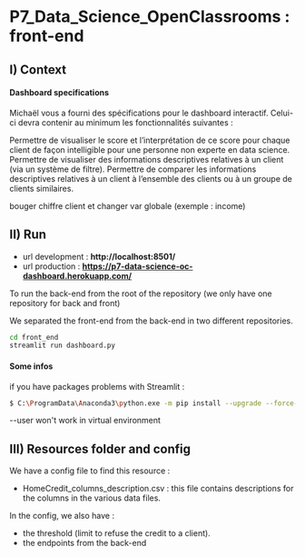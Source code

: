# P7_Data_Science_OpenClassrooms : front-end

## I) Context

#### Dashboard specifications

Michaël vous a fourni des spécifications pour le dashboard interactif. Celui-ci devra contenir au minimum les
fonctionnalités suivantes :

Permettre de visualiser le score et l’interprétation de ce score pour chaque client de façon intelligible pour une
personne non experte en data science.
Permettre de visualiser des informations descriptives relatives à un client (via un système de filtre).
Permettre de comparer les informations descriptives relatives à un client à l’ensemble des clients ou à un groupe de
clients similaires.

bouger chiffre client et changer var globale (exemple : income)

## II) Run

- url development :  **http://localhost:8501/**
- url production : **https://p7-data-science-oc-dashboard.herokuapp.com/**

To run the back-end from the root of the repository (we only have one repository for back and front)

We separated the front-end from the back-end in two different repositories.

```bash
cd front_end
streamlit run dashboard.py
```

#### Some infos

if you have packages problems with Streamlit :

````bash
$ C:\ProgramData\Anaconda3\python.exe -m pip install --upgrade --force-reinstall streamlit 
````

--user won't work in virtual environment

## III) Resources folder and config

We have a config file to find this resource :

- HomeCredit_columns_description.csv : this file contains descriptions for the columns in the various data files.

In the config, we also have :

- the threshold (limit to refuse the credit to a client).
- the endpoints from the back-end
